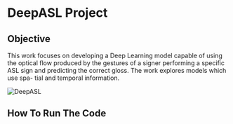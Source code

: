 # DeepASL Project

## Objective
This work focuses on developing a Deep Learning model capable of using the optical flow produced by the gestures of a signer performing a specific ASL sign and predicting the correct gloss. The work explores models which use spa- tial and temporal information.

![DeepASL](https://github.com/CognitionTree/Deep-ASL-Translator/blob/master/Python-Implementation/documents/images/ASL.png)

## How To Run The Code 
